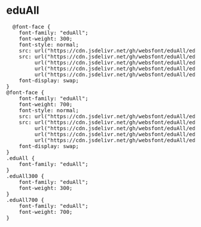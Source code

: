 # eduAll

<pre>
  @font-face {
    font-family: "eduAll";
    font-weight: 300;
    font-style: normal;
    src: url("https://cdn.jsdelivr.net/gh/websfont/eduAll/eduAll-Light.eot");
    src: url("https://cdn.jsdelivr.net/gh/websfont/eduAll/eduAll-Light.eot?#iefix") format("embedded-opentype"),
         url("https://cdn.jsdelivr.net/gh/websfont/eduAll/eduAll-Light.woff2") format("woff2"),
         url("https://cdn.jsdelivr.net/gh/websfont/eduAll/eduAll-Light.woff") format("woff"),
         url("https://cdn.jsdelivr.net/gh/websfont/eduAll/eduAll-Light.ttf") format("truetype");
    font-display: swap;
} 
@font-face {
    font-family: "eduAll";
    font-weight: 700;
    font-style: normal;
    src: url("https://cdn.jsdelivr.net/gh/websfont/eduAll/eduAll-Bold.eot");
    src: url("https://cdn.jsdelivr.net/gh/websfont/eduAll/eduAll-Bold.eot?#iefix") format("embedded-opentype"),
         url("https://cdn.jsdelivr.net/gh/websfont/eduAll/eduAll-Bold.woff2") format("woff2"),
         url("https://cdn.jsdelivr.net/gh/websfont/eduAll/eduAll-Bold.woff") format("woff"),
         url("https://cdn.jsdelivr.net/gh/websfont/eduAll/eduAll-Bold.ttf") format("truetype");
    font-display: swap;
} 
.eduAll {
    font-family: "eduAll";
}
.eduAll300 {
    font-family: "eduAll";
    font-weight: 300;
}
.eduAll700 {
    font-family: "eduAll";
    font-weight: 700;
}
</pre>
